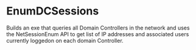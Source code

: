 # EnumDCSessions
Builds an exe that queries all Domain Controllers in the network and uses the NetSessionEnum API to get list of IP addresses and associated users currently loggedon on each domain Controller.
